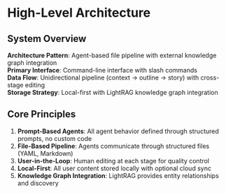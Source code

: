 # High-Level Architecture

## System Overview

**Architecture Pattern**: Agent-based file pipeline with external knowledge graph integration  
**Primary Interface**: Command-line interface with slash commands  
**Data Flow**: Unidirectional pipeline (context → outline → story) with cross-stage editing  
**Storage Strategy**: Local-first with LightRAG knowledge graph integration  

## Core Principles

1. **Prompt-Based Agents**: All agent behavior defined through structured prompts, no custom code
2. **File-Based Pipeline**: Agents communicate through structured files (YAML, Markdown)
3. **User-in-the-Loop**: Human editing at each stage for quality control
4. **Local-First**: All user content stored locally with optional cloud sync
5. **Knowledge Graph Integration**: LightRAG provides entity relationships and discovery
